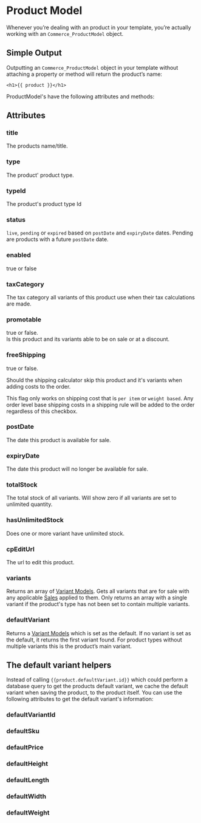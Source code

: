 # Product Model

Whenever you’re dealing with an product in your template, you’re actually working with an `Commerce_ProductModel` object.

## Simple Output

Outputting an `Commerce_ProductModel` object in your template without attaching a property or method will return the product’s name:

```
<h1>{{ product }}</h1>
```
ProductModel's have the following attributes and methods:

## Attributes

### title

The products name/title.

### type

The product' product type. 

### typeId

The product's product type Id

### status

`live`, `pending` or `expired` based on `postDate` and `expiryDate` dates. Pending are products
with a future `postDate` date.

### enabled

true or false

### taxCategory

The tax category all variants of this product use when their tax calculations are made.

### promotable

true or false.  
Is this product and its variants able to be on sale or at a discount.

### freeShipping

true or false.  

Should the shipping calculator skip this product and it's variants when adding costs to the order.

This flag only works on shipping cost that is `per item` or `weight based`. Any order level base shipping costs in a shipping rule will be added to the order regardless of this checkbox. 

### postDate

The date this product is available for sale.

### expiryDate

The date this product will no longer be available for sale.

### totalStock

The total stock of all variants. Will show zero if all variants are set to unlimited quantity.

### hasUnlimitedStock

Does one or more variant have unlimited stock.

### cpEditUrl

The url to edit this product.

### variants

Returns an array of [Variant Models](variant-model.md).
Gets all variants that are for sale with any applicable [Sales](sales.md) applied to them.
Only returns an array with a single variant if the product's type has not been set to contain multiple variants.

### defaultVariant

Returns a [Variant Models](variant-model.md) which is set as the default. If no variant is set as the default, it returns the first variant found.  For product types without multiple variants this is the product’s main variant.

## The default variant helpers

Instead of calling `{{product.defaultVariant.id}}` which could perform a database query to get the products default variant, we cache the default variant when saving the product, to the product itself. You can use the following attributes to get the default variant's information:

### defaultVariantId
### defaultSku
### defaultPrice
### defaultHeight
### defaultLength
### defaultWidth
### defaultWeight
